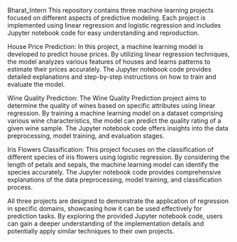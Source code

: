 Bharat_Intern
This repository contains three machine learning projects focused on different aspects of predictive modeling. Each project is implemented using linear regression and logistic regression and includes Jupyter notebook code for easy understanding and reproduction.

House Price Prediction: In this project, a machine learning model is developed to predict house prices. By utilizing linear regression techniques, the model analyzes various features of houses and learns patterns to estimate their prices accurately. The Jupyter notebook code provides detailed explanations and step-by-step instructions on how to train and evaluate the model.

Wine Quality Prediction: The Wine Quality Prediction project aims to determine the quality of wines based on specific attributes using linear regression. By training a machine learning model on a dataset comprising various wine characteristics, the model can predict the quality rating of a given wine sample. The Jupyter notebook code offers insights into the data preprocessing, model training, and evaluation stages.

Iris Flowers Classification: This project focuses on the classification of different species of iris flowers using logistic regression. By considering the length of petals and sepals, the machine learning model can identify the species accurately. The Jupyter notebook code provides comprehensive explanations of the data preprocessing, model training, and classification process.

All three projects are designed to demonstrate the application of regression in specific domains, showcasing how it can be used effectively for prediction tasks. By exploring the provided Jupyter notebook code, users can gain a deeper understanding of the implementation details and potentially apply similar techniques to their own projects.
